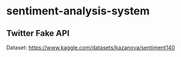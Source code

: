 # sentiment-analysis-system




## Twitter Fake API
Dataset: https://www.kaggle.com/datasets/kazanova/sentiment140